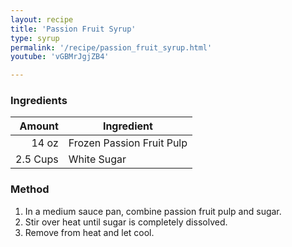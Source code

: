 ```yaml
---
layout: recipe
title: 'Passion Fruit Syrup'
type: syrup
permalink: '/recipe/passion_fruit_syrup.html'
youtube: 'vGBMrJgjZB4'

---
```


### Ingredients

| Amount  | Ingredient               |
| -------: | ------------------------- |
|    14 oz | Frozen Passion Fruit Pulp |
| 2.5 Cups | White Sugar               |

### Method

1. In a medium sauce pan, combine passion fruit pulp and sugar.
2. Stir over heat until sugar is completely dissolved.
3. Remove from heat and let cool.
